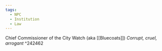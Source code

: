 ```yaml
---
tags:
  - NPC
  - Institution
  - Law
---
```

Chief Commissioner of the City Watch (aka [[Bluecoats]])
*Corrupt, cruel, arrogant* ^242462